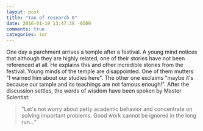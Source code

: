 ```yaml
---
layout: post
title: "tao of research 0"
date: 2016-01-19 13:47:38 -0500
comments: true
categories: tor
---
```

One day a parchment arrives a temple after a festival. A young mind notices that although they are highly related, one of their stories have not been referenced at all. He explains this and other incredible stories from the festival. Young minds of the temple are disappointed. One of them mutters "I warned him about our studies here". The other one exclaims "maybe it's because our tample and its teachings are not famous enough!". After the discussion settles, the words of wisdom have been spoken by Master Scientist:

> "Let's not worry about petty academic behavior and concentrate on solving important problems.  Good work cannot be ignored in the long run..."
